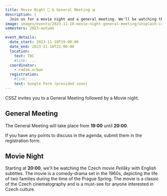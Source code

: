 ```yaml
---
title: Movie Night 🎥 & General Meeting 📊
description: |
  Join us for a movie night and a general meeting. We'll be watching the Czech movie "Pelíšky" with English subtitles.
image: images/events/2023-11-10-movie-night-general-meeting/unsplash-camera.jpg
semesters: 2023-autumn

event_details:
  date_start: 2023-11-10T19:00:00
  date_end: 2023-11-10T22:00:00
  location:
    text: TBC
    #link: ...
  coordinator:
    - radim.urban
  registration:
    #link: ...
    text: Google Form (provided soon)
---
```


CSSZ invites you to a General Meeting followed by a Movie night.

## General Meeting

The General Meeting will take place from **19:00** until **20:00**.

If you have any points to discuss in the agenda, submit them in the registration form.

## Movie Night

Starting at **20:00**, we'll be watching the Czech movie _Pelíšky_ with English subtitles. The movie is a comedy-drama set in the 1960s, depicting the life of two families during the time of the Prague Spring. The movie is a classic of the Czech cinematography and is a must-see for anyone interested in Czech culture.
